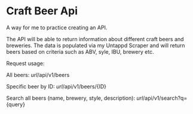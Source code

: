# Craft Beer Api

A way for me to practice creating an API.

The API will be able to return information about different craft beers and breweries.
The data is populated via my Untappd Scraper and will return beers based on criteria
such as ABV, syle, IBU, brewery etc.

Request usage:

All beers:
*url*/api/v1/beers

Specific beer by ID:
*url*/api/v1/beers/{ID}

Search all beers (name, brewery, style, description):
*url*/api/v1/search?q={query}

